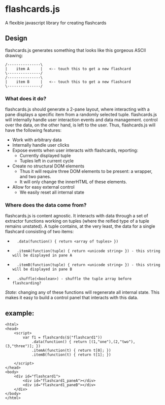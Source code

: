 # flashcards.js

A flexible javascript library for creating flashcards

## Design

flashcards.js generates something that looks like this gorgeous ASCII drawing:

    /---------------\
    |    item A     |   <-- touch this to get a new flashcard
    \---------------/
    /---------------\
    |    item B     |   <-- touch this to get a new flashcard
    \---------------/

### What does it do?

flashcards.js should generate a 2-pane layout, where interacting with a pane displays a specific item from a randomly selected tuple. flashcards.js will internally handle user interaction events and data management. control over the data, on the other hand, is left to the user. Thus, flashcards.js will have the following features:

* Work with arbitrary data
* Internally handle user clicks
* Expose events when user interacts with flashcards, reporting:
    * Currently displayed tuple
    * Tuples left in current cycle
* Create no structural DOM elements
    * Thus it will require three DOM elements to be present: a wrapper, and two panes.
    * It will only change the innerHTML of these elements.
* Allow for easy external control
    * We easily reset all internal state

### Where does the data come from?

flashcards.js is content agnostic. It interacts with data through a set of extractor functions working on tuples (where the reified type of a tuple remains unstated). A tuple contains, at the very least, the data for a single flashcard consisting of two items:

*       .data(function() { return <array of tuples> })
*       .itemA(function(tuple) { return <unicode string> }) - this string will be displayed in pane A
*       .itemB(function(tuple) { return <unicode string> }) - this string will be displayed in pane B
*       .shuffle(<boolean>) - shuffle the tuple array before flashcarding?

*State:*  changing any of these functions will regenerate all internal state. This makes it easy to build a control panel that interacts with this data.

## example:

    <html>
    <head>
        <script>
            var f1 = flashcards($("flashcard1"))
                .data(function() { return [(1,"one"),(2,"two"),(3,"three")]; })
                .itemA(function(t) { return t[0]; })
                .itemB(function(t) { return t[1]; })
                
        </script>
    </head>
    <body>
        <div id="flashcard1">
            <div id="flashcard1_paneA"></div>
            <div id="flashcard1_paneB"></div>
        </div>
    </body>
    </html>
        
        
        
        